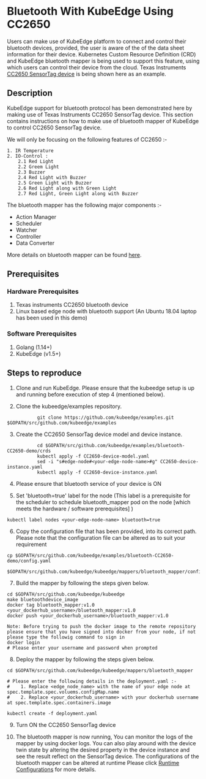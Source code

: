 # Bluetooth With KubeEdge Using CC2650


Users can make use of KubeEdge platform to connect and control their bluetooth devices, provided, the user is aware of the of the data sheet information for their device.
Kubernetes Custom Resource Definition (CRD) and KubeEdge bluetooth mapper is being used to support this feature, using which users can control their device from the cloud. Texas Instruments [CC2650 SensorTag device](http://processors.wiki.ti.com/index.php/CC2650_SensorTag_User%27s_Guide) is being shown here as an example.


## Description

KubeEdge support for bluetooth protocol has been demonstrated here by making use of Texas Instruments CC2650 SensorTag device.
This section contains instructions on how to make use of bluetooth mapper of KubeEdge to control CC2650 SensorTag device.

  We will only be focusing on the following features of CC2650 :-

  ```shell
  1. IR Temperature
  2. IO-Control :
      2.1 Red Light
      2.2 Greem Light
      2.3 Buzzer
      2.4 Red Light with Buzzer
      2.5 Green Light with Buzzer
      2.6 Red Light along with Green Light
      2.7 Red Light, Green Light along with Buzzer

  ```

  The bluetooth mapper has the following major components :-
   - Action Manager
   - Scheduler
   - Watcher
   - Controller
   - Data Converter

  More details on bluetooth mapper can be found [here](https://github.com/kubeedge/kubeedge/blob/master/docs/mappers/bluetooth_mapper.md#bluetooth-mapper).


## Prerequisites

### Hardware Prerequisites

1. Texas instruments CC2650 bluetooth device
2. Linux based edge node with bluetooth support  (An Ubuntu 18.04 laptop has been used in this demo)

### Software Prerequisites

1. Golang (1.14+)
2. KubeEdge (v1.5+)

## Steps to reproduce

1. Clone and run KubeEdge.
    Please ensure that the kubeedge setup is up and running before execution of step 4 (mentioned below).

2. Clone the kubeedge/examples repository.

```console
           git clone https://github.com/kubeedge/examples.git $GOPATH/src/github.com/kubeedge/examples
```

3. Create the CC2650 SensorTag device model and device instance.

```console
           cd $GOPATH/src/github.com/kubeedge/examples/bluetooth-CC2650-demo/crds
           kubectl apply -f CC2650-device-model.yaml
           sed -i "s#edge-node#<your-edge-node-name>#g" CC2650-device-instance.yaml
           kubectl apply -f CC2650-device-instance.yaml
```

4. Please ensure that bluetooth service of your device is ON

5. Set 'bluetooth=true' label for the node (This label is a prerequisite for the scheduler to schedule bluetooth_mapper pod on the node [which meets the hardware / software prerequisites] )

```console
kubectl label nodes <your-edge-node-name> bluetooth=true
```

6. Copy the configuration file that has been provided, into its correct path. Please note that the configuration file can be altered as to suit your requirement

```console
cp $GOPATH/src/github.com/kubeedge/examples/bluetooth-CC2650-demo/config.yaml

$GOPATH/src/github.com/kubeedge/kubeedge/mappers/bluetooth_mapper/configuration/
```

7. Build the mapper by following the steps given below.

```console
cd $GOPATH/src/github.com/kubeedge/kubeedge
make bluetoothdevice_image
docker tag bluetooth_mapper:v1.0 <your_dockerhub_username>/bluetooth_mapper:v1.0
docker push <your_dockerhub_username>/bluetooth_mapper:v1.0

Note: Before trying to push the docker image to the remote repository please ensure that you have signed into docker from your node, if not please type the followig command to sign in
docker login
# Please enter your username and password when prompted
```

8. Deploy the mapper by following the steps given below.

```console
cd $GOPATH/src/github.com/kubeedge/kubeedge/mappers/bluetooth_mapper

# Please enter the following details in the deployment.yaml :-
#    1. Replace <edge_node_name> with the name of your edge node at spec.template.spec.voluems.configMap.name
#    2. Replace <your_dockerhub_username> with your dockerhub username at spec.template.spec.containers.image

kubectl create -f deployment.yaml
```

9. Turn ON the CC2650 SensorTag device

10. The bluetooth mapper is now running, You can monitor the logs of the mapper by using docker logs. You can also play around with the device twin state by altering the desired property in the device instance
and see the result reflect on the SensorTag device. The configurations of the bluetooth mapper can be altered at runtime Please click [Runtime Configurations](https://github.com/kubeedge/kubeedge/blob/master/docs/mappers/bluetooth_mapper.md#runtime-configuration-modifications) for more details.
